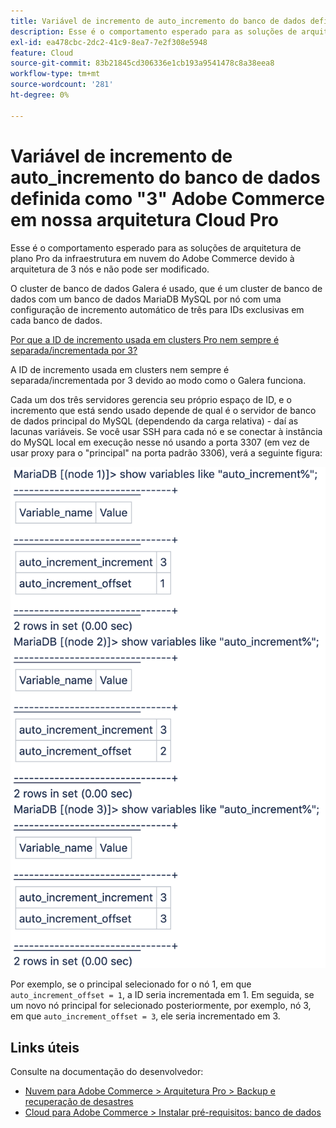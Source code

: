 ```yaml
---
title: Variável de incremento de auto_incremento do banco de dados definida como "3" Adobe Commerce em nossa arquitetura Cloud Pro
description: Esse é o comportamento esperado para as soluções de arquitetura de plano Pro da infraestrutura em nuvem do Adobe Commerce devido à arquitetura de 3 nós e não pode ser modificado.
exl-id: ea478cbc-2dc2-41c9-8ea7-7e2f308e5948
feature: Cloud
source-git-commit: 83b21845cd306336e1cb193a9541478c8a38eea8
workflow-type: tm+mt
source-wordcount: '281'
ht-degree: 0%

---
```


# Variável de incremento de auto_incremento do banco de dados definida como &quot;3&quot; Adobe Commerce em nossa arquitetura Cloud Pro

Esse é o comportamento esperado para as soluções de arquitetura de plano Pro da infraestrutura em nuvem do Adobe Commerce devido à arquitetura de 3 nós e não pode ser modificado.

O cluster de banco de dados Galera é usado, que é um cluster de banco de dados com um banco de dados MariaDB MySQL por nó com uma configuração de incremento automático de três para IDs exclusivas em cada banco de dados.

<u>Por que a ID de incremento usada em clusters Pro nem sempre é separada/incrementada por 3?</u>

A ID de incremento usada em clusters nem sempre é separada/incrementada por 3 devido ao modo como o Galera funciona.

Cada um dos três servidores gerencia seu próprio espaço de ID, e o incremento que está sendo usado depende de qual é o servidor de banco de dados principal do MySQL (dependendo da carga relativa) - daí as lacunas variáveis.
Se você usar SSH para cada nó e se conectar à instância do MySQL local em execução nesse nó usando a porta 3307 (em vez de usar proxy para o &quot;principal&quot; na porta padrão 3306), verá a seguinte figura:

![auto_increment](assets/auto_increment_id.png)

Por exemplo, se o principal selecionado for o nó 1, em que `auto_increment_offset = 1`, a ID seria incrementada em 1. Em seguida, se um novo nó principal for selecionado posteriormente, por exemplo, nó 3, em que `auto_increment_offset = 3`, ele seria incrementado em 3.

## Links úteis

Consulte na documentação do desenvolvedor:

* [Nuvem para Adobe Commerce > Arquitetura Pro > Backup e recuperação de desastres](https://devdocs.magento.com/cloud/architecture/pro-architecture.html#backup-and-disaster-recovery)
* [Cloud para Adobe Commerce > Instalar pré-requisitos: banco de dados](https://devdocs.magento.com/cloud/before/before-workspace-magento-prereqs.html#database)
